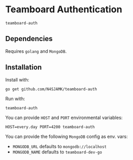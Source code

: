 # Teamboard Authentication

```
teamboard-auth
```

## Dependencies

Requires `golang` and `MongoDB`.

## Installation

Install with:
```
go get github.com/N4SJAMK/teamboard-auth
```

Run with:
```
teamboard-auth
```
You can provide `HOST` and `PORT` environmental variables:
```
HOST=every.day PORT=4200 teamboard-auth
```
You can provide the following `MongoDB` config as env. vars:
- `MONGODB_URL` defaults to `mongodb://localhost`
- `MONGODB_NAME` defaults to `teamboard-dev-go`



